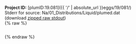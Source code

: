 **Project ID:** [plumID:19.081]({{ '/' | absolute_url }}eggs/19/081/)  
Stderr for source:  Na/01_Distributions/Liquid/plumed.dat   
(download [zipped raw stdout](plumed.dat.plumed.stdout.txt.zip))  
{% raw %}
<pre>
</pre>
{% endraw %}
